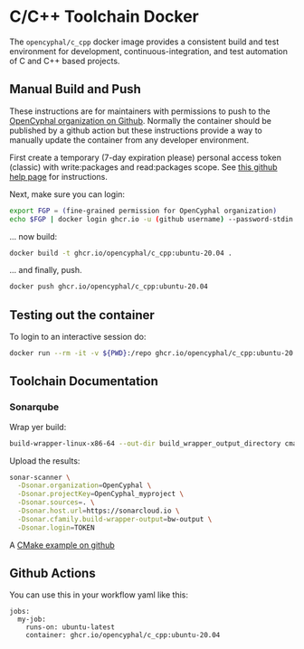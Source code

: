 # C/C++ Toolchain Docker

The `opencyphal/c_cpp` docker image provides a consistent build and test environment
for development, continuous-integration, and test automation of C and C++ based projects.

## Manual Build and Push

These instructions are for maintainers with permissions to push to the
[OpenCyphal organization on Github](https://github.com/OpenCyphal/). Normally the container should be published by
a github action but these instructions provide a way to manually update the container from any developer environment.

First create a temporary (7-day expiration please) personal access token (classic) with write:packages and read:packages
scope. See [this github help page](https://docs.github.com/en/authentication/keeping-your-account-and-data-secure/creating-a-personal-access-token)
for instructions.

Next, make sure you can login:

```bash
export FGP = (fine-grained permission for OpenCyphal organization)
echo $FGP | docker login ghcr.io -u (github username) --password-stdin
```

... now build:

```bash
docker build -t ghcr.io/opencyphal/c_cpp:ubuntu-20.04 .
```

... and finally, push.

```bash
docker push ghcr.io/opencyphal/c_cpp:ubuntu-20.04
```

## Testing out the container

To login to an interactive session do:

```bash
docker run --rm -it -v ${PWD}:/repo ghcr.io/opencyphal/c_cpp:ubuntu-20.04
```

## Toolchain Documentation

### Sonarqube

Wrap yer build:

```bash
build-wrapper-linux-x86-64 --out-dir build_wrapper_output_directory cmake --build build/
```

Upload the results:

```bash
sonar-scanner \
  -Dsonar.organization=OpenCyphal \
  -Dsonar.projectKey=OpenCyphal_myproject \
  -Dsonar.sources=. \
  -Dsonar.host.url=https://sonarcloud.io \
  -Dsonar.cfamily.build-wrapper-output=bw-output \
  -Dsonar.login=TOKEN
```

A [CMake example on github](https://github.com/SonarSource/sonarcloud_example_cpp-cmake-linux-otherci)

## Github Actions

You can use this in your workflow yaml like this:

```none
jobs:
  my-job:
    runs-on: ubuntu-latest
    container: ghcr.io/opencyphal/c_cpp:ubuntu-20.04
```
